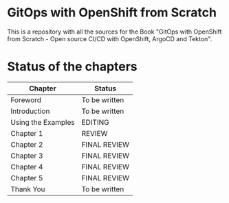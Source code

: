 # GitOps with OpenShift from Scratch

This is a repository with all the sources for the Book "GitOps with OpenShift from Scratch - Open source CI/CD with OpenShift, ArgoCD and Tekton". 

# Status of the chapters

|Chapter|Status|
|--------|--------|
|Foreword | To be written|
|Introduction | To be written|
|Using the Examples | EDITING|
|Chapter 1 | REVIEW|
|Chapter 2 | FINAL REVIEW|
|Chapter 3 | FINAL REVIEW|
|Chapter 4 | FINAL REVIEW|
|Chapter 5 | FINAL REVIEW|
|Thank You | To be written|
